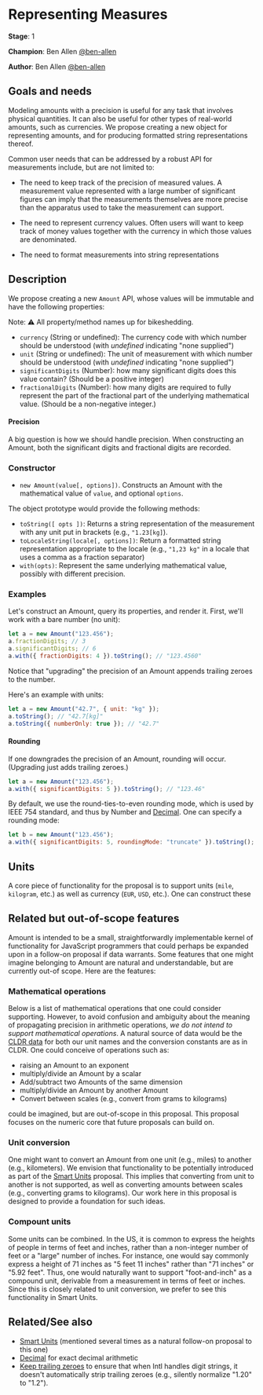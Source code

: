 # Representing Measures

**Stage**: 1

**Champion**: Ben Allen [@ben-allen](https://github.com/ben-allen)

**Author**: Ben Allen [@ben-allen](https://github.com/ben-allen)

## Goals and needs

Modeling amounts with a precision is useful for any task that involves physical quantities.
It can also be useful for other types of real-world amounts, such as currencies.
We propose creating a new object for representing amounts,
and for producing formatted string representations thereof.

Common user needs that can be addressed by a robust API for measurements include, but are not limited to:

* The need to keep track of the precision of measured values. A measurement value represented with a large number of significant figures can imply that the measurements themselves are more precise than the apparatus used to take the measurement can support.

* The need to represent currency values. Often users will want to keep track of money values together with the currency in which those values are denominated.

* The need to format measurements into string representations

## Description

We propose creating a new `Amount` API, whose values will be immutable and have the following properties:

Note: ⚠️  All property/method names up for bikeshedding.

* `currency` (String or undefined): The currency code with which number should be understood (with *undefined* indicating "none supplied")
* `unit` (String or undefined): The unit of measurement with which number should be understood (with *undefined* indicating "none supplied")
* `significantDigits` (Number): how many significant digits does this value contain? (Should be a positive integer)
* `fractionalDigits` (Number): how many digits are required to fully represent the part of the fractional part of the underlying mathematical value. (Should be a non-negative integer.)

#### Precision

A big question is how we should handle precision. When constructing an Amount, both the significant digits and fractional digits are recorded.

### Constructor

* `new Amount(value[, options])`. Constructs an Amount with the mathematical value of `value`, and optional `options`.

The object prototype would provide the following methods:

* `toString([ opts ])`: Returns a string representation of the measurement with any unit put in brackets (e.g., `"1.23[kg]`).
* `toLocaleString(locale[, options])`: Return a formatted string representation appropriate to the locale (e.g., `"1,23 kg"` in a locale that uses a comma as a fraction separator)
* `with(opts)`: Represent the same underlying mathematical value, possibly with different precision.

### Examples

Let's construct an Amount, query its properties, and render it.
First, we'll work with a bare number (no unit):

```js
let a = new Amount("123.456");
a.fractionDigits; // 3
a.significantDigits; // 6
a.with({ fractionDigits: 4 }).toString(); // "123.4560"
```

Notice that "upgrading" the precision of an Amount appends trailing zeroes to the number.

Here's an example with units:

```js
let a = new Amount("42.7", { unit: "kg" });
a.toString(); // "42.7[kg]"
a.toString({ numberOnly: true }); // "42.7"
```

#### Rounding

If one downgrades the precision of an Amount, rounding will occur. (Upgrading just adds trailing zeroes.)

```js
let a = new Amount("123.456");
a.with({ significantDigits: 5 }).toString(); // "123.46"
```

By default, we use the round-ties-to-even rounding mode, which is used by IEEE 754 standard, and thus by Number and [Decimal](https://github.com/tc39/proposal-decimal). One can specify a rounding mode:

```js
let b = new Amount("123.456");
a.with({ significantDigits: 5, roundingMode: "truncate" }).toString(); // "123.45"
```

## Units

A core piece of functionality for the proposal is to support units (`mile`, `kilogram`, etc.) as well as currency (`EUR`, `USD`, etc.). One can construct these


## Related but out-of-scope features

Amount is intended to be a small, straightforwardly implementable kernel of functionality for JavaScript programmers that could perhaps be expanded upon in a follow-on proposal if data warrants. Some features that one might imagine belonging to Amount are natural and understandable, but are currently out-of scope. Here are the features:

### Mathematical operations

Below is a list of mathematical operations that one could consider supporting. However, to avoid confusion and ambiguity about the meaning of propagating precision in arithmetic operations, *we do not intend to support mathematical operations*. A natural source of data would be the [CLDR data](https://github.com/unicode-org/cldr/blob/main/common/supplemental/units.xml) for both our unit names and the conversion constants are as in CLDR. One could conceive of operations such as:

* raising an Amount to an exponent
* multiply/divide an Amount by a scalar
* Add/subtract two Amounts of the same dimension
* multiply/divide an Amount by another Amount
* Convert between scales (e.g., convert from grams to kilograms)

could be imagined, but are out-of-scope in this proposal.
This proposal focuses on the numeric core that future proposals can build on.

### Unit conversion

One might want to convert an Amount from one unit (e.g., miles) to another (e.g., kilometers).
We envision that functionality to be potentially introduced as part of the [Smart Units](https://github.com/tc39/proposal-smart-unit-preferences) proposal.
This implies that converting from unit to another is not supported,
as well as converting amounts between scales (e.g., converting grams to kilograms).
Our work here in this proposal is designed to provide a foundation for such ideas.

### Compount units

Some units can be combined. In the US, it is common to express the heights of people in terms of feet and inches, rather than a non-integer number of feet or a "large" number of inches. For instance, one would say commonly express a height of 71 inches as "5 feet 11 inches" rather than "71 inches" or "5.92 feet". Thus, one would naturally want to support "foot-and-inch" as a compound unit, derivable from a measurement in terms of feet or inches. Since this is closely related to unit conversion, we prefer to see this functionality in Smart Units.

## Related/See also

* [Smart Units](https://github.com/tc39/proposal-smart-unit-preferences) (mentioned several times as a natural follow-on proposal to this one)
* [Decimal](https://github.com/tc39/proposal-decimal) for exact decimal arithmetic
* [Keep trailing zeroes](https://github.com/tc39/proposal-intl-keep-trailing-zeros) to ensure that when Intl handles digit strings, it doesn't automatically strip trailing zeroes (e.g., silently normalize "1.20" to "1.2").
